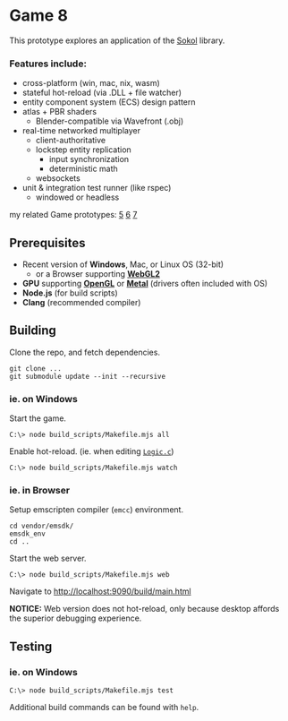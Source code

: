 # Game 8

This prototype explores an application of the [Sokol](https://github.com/floooh/sokol) library.

### Features include:
- cross-platform (win, mac, nix, wasm)
- stateful hot-reload (via .DLL + file watcher)
- entity component system (ECS) design pattern
- atlas + PBR shaders
  - Blender-compatible via Wavefront (.obj)
- real-time networked multiplayer
  - client-authoritative
  - lockstep entity replication
    - input synchronization
    - deterministic math
  - websockets
- unit & integration test runner (like rspec)
  - windowed or headless

my related Game prototypes: 
[5](https://github.com/mikesmullin/cpp20-win11-x64-sdl2-vulkan?tab=readme-ov-file)
[6](https://github.com/mikesmullin/c17-sdl2-vulkan)
[7](https://github.com/mikesmullin/game7)

## Prerequisites
- Recent version of **Windows**, Mac, or Linux OS (32-bit)
  - or a Browser supporting [**WebGL2**](https://webgl2fundamentals.org/)
- **GPU** supporting [**OpenGL**](https://www.opengl.org/) or [**Metal**](https://developer.apple.com/metal/) (drivers often included with OS)
- **Node.js** (for build scripts)
- **Clang** (recommended compiler)

## Building

Clone the repo, and fetch dependencies.
```
git clone ...
git submodule update --init --recursive 
```

### ie. on Windows
Start the game.
```
C:\> node build_scripts/Makefile.mjs all
```
Enable hot-reload. (ie. when editing [`Logic.c`](src/game/Logic.c))
```
C:\> node build_scripts/Makefile.mjs watch
```

### ie. in Browser
Setup emscripten compiler (`emcc`) environment.
```
cd vendor/emsdk/
emsdk_env
cd ..
```

Start the web server.
```
C:\> node build_scripts/Makefile.mjs web
```

Navigate to [http://localhost:9090/build/main.html](http://localhost:9090/build/main.html)

**NOTICE:** Web version does not hot-reload, only because desktop affords the superior debugging experience.


## Testing

### ie. on Windows
```
C:\> node build_scripts/Makefile.mjs test
```

Additional build commands can be found with `help`.